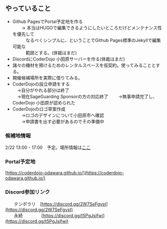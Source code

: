 ## やっていること
- Github PagesでPortal予定地を作る  
　　-> 本当はHUGOで編集できるようにしたいところだけどメンテナンス性を優先して  
  　　　なるべくシンプルに、ということでGithub Pages標準のJekyllで編集可能な  
  　　　範囲とする。(体裁はまだ)  
- DiscordにCoderDojo 小田原サーバーを作る(体裁はまだ)  
- 諸々の機材を預けるためのレンタルスペースを仮契約。使ってみることとする。  
- 開催候補場所を実際に借りてみる。
- CoderDojoの設立申請をする  
  　->自分がやれる部分は終了  
  　->現在SageGuarding Sponsorの方の対応終了
　　->無事申請完了し、CoderDojo 小田原が認められた  
- CoderDojoのロゴ草案作成  
　　->ロゴのデザインについて小田原市へ確認  
　　->申請書を出す必要があるのでその準備中  

### 候補地情報
2/22 13:00 - 17:00　予定。場所情報は[ここ](../contents/Location.md)

### Portal予定地

[https://coderdojo-odawara.github.io/](https://coderdojo-odawara.github.io/)

### Discord参加リンク
　　テンポラリ　[https://discord.gg/2W7SeFgvst](https://discord.gg/2W7SeFgvst)  
　　永続 　　　　[https://discord.gg/t5PgJsjfwj](https://discord.gg/t5PgJsjfwj)
